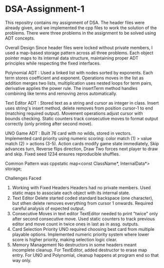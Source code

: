 # DSA-Assignment-1
This repositry contains my assignment of DSA. The header files were already given, and we implemented the cpp files to work the solution of the problems. There were three problems in the assignment to be solved using ADT concepts.

Overall Design
Since header files were locked without private members, I used a map-based storage pattern across all three problems. Each object pointer maps to its internal data structure, maintaining proper ADT principles while respecting the fixed interfaces.

Polynomial ADT : Used a linked list with nodes sorted by exponents. Each term stores coefficient and exponent. Operations moves in the list as addition merges two lists, multiplication uses nested loops for term pairs, derivative applies the power rule. The insertTerm method handles combining like terms and removing zeros automatically.

Text Editor ADT : Stored text as a string and cursor as integer in class. Insert uses string's insert method, delete removes from position cursor-1 to end (matching required output). Movement operations adjust cursor with bounds checking. Static counters track consecutive moves to format output correctly (only printing after second move).

UNO Game ADT : Built 76 card with no wilds, stored in vectors. Implemented card priority using numeric scoring: color match (1) > value match (2) > actions (3-5). Action cards modify game state immediately, Skip advances turn, Reverse flips direction, Draw Two forces next player to draw and skip. Fixed seed 1234 ensures reproducible shuffles.

Common Pattern was cppstatic map<const ClassName*, InternalData*> storage;

Challenges Faced
1. Working with Fixed Headers
Headers had no private members. Used static maps to associate each object with its internal state.
2. Text Editor Delete 
   started coded standard backspace (one character), but sthen delete removes everything from cursor 1 onwards. Required careful analysis of expected output.
3. Consecutive Moves in text editor
TextEditor needed to print "twice" only after second consecutive move. Used static counters to track previous editor and move count in twice ones in last as in assg. outputs.
4. Card Selection Priority
UNO required choosing best card from multiple playable options. Implemented numeric priority system where lower score is higher priority, making selection logic clear.
5. Memory Management
No destructors in some headers meant incomplete cleanup. For TextEditor, added destructor to erase map entry. For UNO and Polynomial, cleanup happens at program end so that way only.
